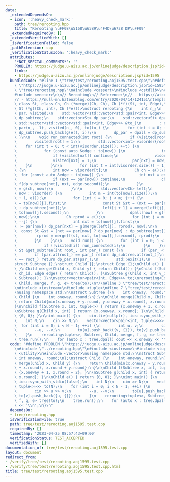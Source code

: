 ```yaml
---
data:
  _extendedDependsOn:
  - icon: ':heavy_check_mark:'
    path: tree/rerooting.hpp
    title: "Rerooting \uFF08\u5168\u65B9\u4F4D\u6728 DP\uFF09"
  _extendedRequiredBy: []
  _extendedVerifiedWith: []
  _isVerificationFailed: false
  _pathExtension: cpp
  _verificationStatusIcon: ':heavy_check_mark:'
  attributes:
    '*NOT_SPECIAL_COMMENTS*': ''
    PROBLEM: https://judge.u-aizu.ac.jp/onlinejudge/description.jsp?id=1595
    links:
    - https://judge.u-aizu.ac.jp/onlinejudge/description.jsp?id=1595
  bundledCode: "#line 1 \"tree/test/rerooting.aoj1595.test.cpp\"\n#define PROBLEM\
    \ \"https://judge.u-aizu.ac.jp/onlinejudge/description.jsp?id=1595\"\n#line 2\
    \ \"tree/rerooting.hpp\"\n#include <cassert>\n#include <cstdlib>\n#include <utility>\n\
    #include <vector>\n\n// Rerooting\n// Reference:\n// - https://atcoder.jp/contests/abc222/editorial/2749\n\
    // - https://null-mn.hatenablog.com/entry/2020/04/14/124151\ntemplate <class Edge,\
    \ class St, class Ch, Ch (*merge)(Ch, Ch), Ch (*f)(St, int, Edge),\n         \
    \ St (*g)(Ch, int), Ch (*e)()>\nstruct rerooting {\n    int n_;\n    std::vector<int>\
    \ par, visited;\n    std::vector<std::vector<std::pair<int, Edge>>> to;\n    std::vector<St>\
    \ dp_subtree;\n    std::vector<St> dp_par;\n    std::vector<St> dpall;\n    rerooting(const\
    \ std::vector<std::vector<std::pair<int, Edge>>> &to_)\n        : n_(to_.size()),\
    \ par(n_, -1), visited(n_, 0), to(to_) {\n        for (int i = 0; i < n_; ++i)\
    \ dp_subtree.push_back(g(e(), i));\n        dp_par = dpall = dp_subtree;\n   \
    \ }\n\n    void run_connected(int root) {\n        if (visited[root]) return;\n\
    \        visited[root] = 1;\n        std::vector<int> visorder{root};\n\n    \
    \    for (int t = 0; t < int(visorder.size()); ++t) {\n            int now = visorder[t];\n\
    \            for (const auto &edge : to[now]) {\n                int nxt = edge.first;\n\
    \                if (visited[nxt]) continue;\n                visorder.push_back(nxt);\n\
    \                visited[nxt] = 1;\n                par[nxt] = now;\n        \
    \    }\n        }\n\n        for (int t = int(visorder.size()) - 1; t >= 0; --t)\
    \ {\n            int now = visorder[t];\n            Ch ch = e();\n          \
    \  for (const auto &edge : to[now]) {\n                int nxt = edge.first;\n\
    \                if (nxt == par[now]) continue;\n                ch = merge(ch,\
    \ f(dp_subtree[nxt], nxt, edge.second));\n            }\n            dp_subtree[now]\
    \ = g(ch, now);\n        }\n\n        std::vector<Ch> left;\n        for (int\
    \ now : visorder) {\n            int m = int(to[now].size());\n            left.assign(m\
    \ + 1, e());\n            for (int j = 0; j < m; j++) {\n                int nxt\
    \ = to[now][j].first;\n                const St &st = (nxt == par[now] ? dp_par[now]\
    \ : dp_subtree[nxt]);\n                left[j + 1] = merge(left[j], f(st, nxt,\
    \ to[now][j].second));\n            }\n            dpall[now] = g(left.back(),\
    \ now);\n\n            Ch rprod = e();\n            for (int j = m - 1; j >= 0;\
    \ --j) {\n                int nxt = to[now][j].first;\n                if (nxt\
    \ != par[now]) dp_par[nxt] = g(merge(left[j], rprod), now);\n\n              \
    \  const St &st = (nxt == par[now] ? dp_par[now] : dp_subtree[nxt]);\n       \
    \         rprod = merge(f(st, nxt, to[now][j].second), rprod);\n            }\n\
    \        }\n    }\n\n    void run() {\n        for (int i = 0; i < n_; ++i) {\n\
    \            if (!visited[i]) run_connected(i);\n        }\n    }\n\n    const\
    \ St &get_subtree(int root_, int par_) const {\n        if (par_ < 0) return dpall.at(root_);\n\
    \        if (par.at(root_) == par_) return dp_subtree.at(root_);\n        if (par.at(par_)\
    \ == root_) return dp_par.at(par_);\n        std::exit(1);\n    }\n};\n/* Template:\n\
    struct Subtree {};\nstruct Child {};\nstruct Edge {};\nChild e() { return Child();\
    \ }\nChild merge(Child x, Child y) { return Child(); }\nChild f(Subtree x, int\
    \ ch_id, Edge edge) { return Child(); }\nSubtree g(Child x, int v_id) { return\
    \ Subtree(); }\n\nvector<vector<pair<int, Edge>>> to;\nrerooting<Edge, Subtree,\
    \ Child, merge, f, g, e> tree(to);\n*/\n#line 3 \"tree/test/rerooting.aoj1595.test.cpp\"\
    \n#include <iostream>\n#include <tuple>\n#line 7 \"tree/test/rerooting.aoj1595.test.cpp\"\
    \nusing namespace std;\n\nstruct Subtree {\n    int oneway, round;\n};\nstruct\
    \ Child {\n    int oneway, round;\n};\n\nChild merge(Child x, Child y) {\n   \
    \ return Child{min(x.oneway + y.round, y.oneway + x.round), x.round + y.round};\n\
    }\n\nChild f(Subtree x, int, tuple<>) { return {x.oneway + 1, x.round + 2}; }\n\
    \nSubtree g(Child x, int) { return {x.oneway, x.round}; }\n\nChild e() { return\
    \ {0, 0}; }\n\nint main() {\n    cin.tie(nullptr), ios::sync_with_stdio(false);\n\
    \    int N;\n    cin >> N;\n    vector<vector<pair<int, tuple<>>>> to(N);\n  \
    \  for (int i = 0; i < N - 1; ++i) {\n        int u, v;\n        cin >> u >> v;\n\
    \        --u, --v;\n        to[u].push_back({v, {}}), to[v].push_back({u, {}});\n\
    \    }\n    rerooting<tuple<>, Subtree, Child, merge, f, g, e> tree(to);\n   \
    \ tree.run();\n    for (auto x : tree.dpall) cout << x.oneway << '\\n';\n}\n"
  code: "#define PROBLEM \"https://judge.u-aizu.ac.jp/onlinejudge/description.jsp?id=1595\"\
    \n#include \"../rerooting.hpp\"\n#include <iostream>\n#include <tuple>\n#include\
    \ <utility>\n#include <vector>\nusing namespace std;\n\nstruct Subtree {\n   \
    \ int oneway, round;\n};\nstruct Child {\n    int oneway, round;\n};\n\nChild\
    \ merge(Child x, Child y) {\n    return Child{min(x.oneway + y.round, y.oneway\
    \ + x.round), x.round + y.round};\n}\n\nChild f(Subtree x, int, tuple<>) { return\
    \ {x.oneway + 1, x.round + 2}; }\n\nSubtree g(Child x, int) { return {x.oneway,\
    \ x.round}; }\n\nChild e() { return {0, 0}; }\n\nint main() {\n    cin.tie(nullptr),\
    \ ios::sync_with_stdio(false);\n    int N;\n    cin >> N;\n    vector<vector<pair<int,\
    \ tuple<>>>> to(N);\n    for (int i = 0; i < N - 1; ++i) {\n        int u, v;\n\
    \        cin >> u >> v;\n        --u, --v;\n        to[u].push_back({v, {}}),\
    \ to[v].push_back({u, {}});\n    }\n    rerooting<tuple<>, Subtree, Child, merge,\
    \ f, g, e> tree(to);\n    tree.run();\n    for (auto x : tree.dpall) cout << x.oneway\
    \ << '\\n';\n}\n"
  dependsOn:
  - tree/rerooting.hpp
  isVerificationFile: true
  path: tree/test/rerooting.aoj1595.test.cpp
  requiredBy: []
  timestamp: '2023-04-25 08:57:43+09:00'
  verificationStatus: TEST_ACCEPTED
  verifiedWith: []
documentation_of: tree/test/rerooting.aoj1595.test.cpp
layout: document
redirect_from:
- /verify/tree/test/rerooting.aoj1595.test.cpp
- /verify/tree/test/rerooting.aoj1595.test.cpp.html
title: tree/test/rerooting.aoj1595.test.cpp
---
```

